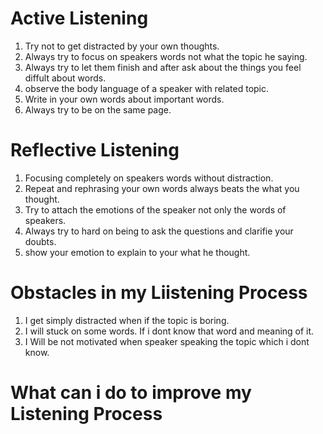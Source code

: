 # Active Listening

1. Try  not to get distracted by your own thoughts.
2. Always try to focus on speakers words not what the topic he saying.
3. Always try to let them finish and after ask about the things you feel diffult about words.
4. observe the body language of a speaker with related topic.
5. Write in your own words about important words.
6. Always try to be on the same page.

# Reflective Listening

1. Focusing completely on speakers words without distraction.
2. Repeat and rephrasing your own words always beats the what you thought.
3. Try to attach the emotions of the speaker not only the words of speakers.
4. Always try to hard on being to ask the questions and clarifie your doubts.
5. show your emotion to explain to your what he thought.

# Obstacles in my Liistening Process

1. I get simply distracted when if the topic is boring.
2. I will stuck on some words. If i dont know that word and meaning of it.
3. I Will be not motivated when speaker speaking the topic which i dont know.
   
# What can i do to improve my Listening Process

   
